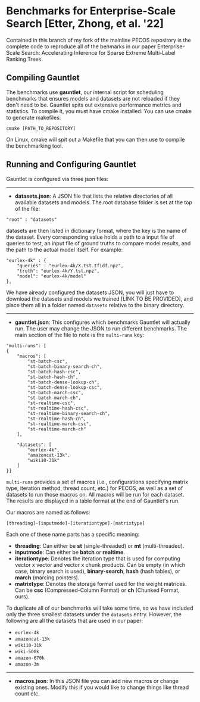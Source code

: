 # Benchmarks for Enterprise-Scale Search [Etter, Zhong, et al. '22]

Contained in this branch of my fork of the mainline PECOS repository is the complete code to reproduce all of the benmarks in our paper Enterprise-Scale Search: Accelerating Inference for Sparse Extreme Multi-Label Ranking Trees.

## Compiling Gauntlet

The benchmarks use **gauntlet**, our internal script for scheduling benchmarks that ensures models and datasets are not reloaded if they don't need to be. Gauntlet spits out extensive performance metrics and statistics. To compile it, you must have cmake installed. You can use cmake to generate makefiles:

```[bash]
cmake [PATH_TO_REPOSITORY]
```

On Linux, cmake will spit out a Makefile that you can then use to compile the benchmarking tool.

## Running and Configuring Gauntlet

Gauntlet is configured via three json files:

-------------------------

* **datasets.json**: A JSON file that lists the relative directories of all available datasets and models. The root database folder is set at the top of the file:
```[json]
"root" : "datasets"
```
datasets are then listed in dictionary format, where the key is the name of the dataset. Every corresponding value holds a path to a input file of queries to test, an input file of ground truths to compare model results, and the path to the actual model itself. For example:
```
"eurlex-4k" : {
    "queries" : "eurlex-4k/X.tst.tfidf.npz",
    "truth": "eurlex-4k/Y.tst.npz", 
    "model": "eurlex-4k/model"
},
```
We have already configured the datasets JSON, you will just have to download the datasets and models we trained [LINK TO BE PROVIDED], and place them all in a folder named ``datasets`` relative to the binary directory.

-------------------------

* **gauntlet.json**: This configures which benchmarks Gauntlet will actually run. The user may change the JSON to run different benchmarks. The main section of the file to note is the ``multi-runs`` key:

```[json]
"multi-runs": [
{
    "macros": [
        "st-batch-csc",
        "st-batch-binary-search-ch",
        "st-batch-hash-csc",
        "st-batch-hash-ch",
        "st-batch-dense-lookup-ch",
        "st-batch-dense-lookup-csc",
        "st-batch-march-csc",
        "st-batch-march-ch",
        "st-realtime-csc",
        "st-realtime-hash-csc",
        "st-realtime-binary-search-ch",
        "st-realtime-hash-ch",
        "st-realtime-march-csc",
        "st-realtime-march-ch"
    ],

    "datasets": [
        "eurlex-4k",
        "amazoncat-13k",
        "wiki10-31k"
    ]
}]
```

``multi-runs`` provides a set of macros (i.e., configurations specifying matrix type, iteration method, thread count, etc.) for PECOS, as well as a set of datasets to run those macros on. All macros will be run for each dataset. The results are displayed in a table format at the end of Gauntlet's run.

Our macros are named as follows:

```
[threading]-[inputmode]-[iterationtype]-[matrixtype]
```

Each one of these name parts has a specific meaning:
* **threading**: Can either be **st** (single-threaded) or **mt** (multi-threaded).
* **inputmode**: Can either be **batch** or **realtime**.
* **iterationtype**: Denotes the iteration type that is used for computing vector x vector and vector x chunk products. Can be empty (in which case, binary search is used), **binary-search**, **hash** (hash tables), or **march** (marcing pointers).
* **matrixtype**: Denotes the storage format used for the weight matrices. Can be **csc** (Compressed-Column Format) or **ch** (Chunked Format, ours).

To duplicate all of our benchmarks will take some time, so we have included only the three smallest datasets under the ``datasets`` entry. However, the following are all the datasets that are used in our paper:
* ``eurlex-4k``
* ``amazoncat-13k``
* ``wiki10-31k``
* ``wiki-500k``
* ``amazon-670k``
* ``amazon-3m``

-------------------------

* **macros.json**: In this JSON file you can add new macros or change existing ones. Modify this if you would like to change things like thread count etc.

